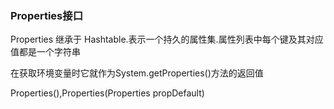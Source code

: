 ### Properties接口

Properties 继承于 Hashtable.表示一个持久的属性集.属性列表中每个键及其对应值都是一个字符串

在获取环境变量时它就作为System.getProperties()方法的返回值

Properties(),Properties(Properties propDefault)